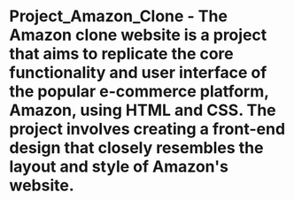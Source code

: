 # Project_Amazon_Clone - The Amazon clone website is a project that aims to replicate the core functionality and user interface of the popular e-commerce platform, Amazon, using HTML and CSS. The project involves creating a front-end design that closely resembles the layout and style of Amazon's website.
